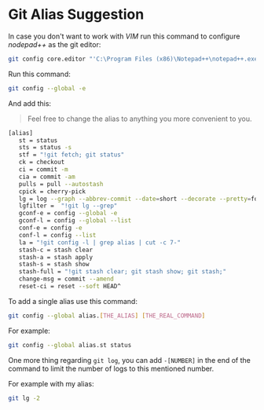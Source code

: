 # Git Alias Suggestion

In case you don't want to work with _VIM_ run this command to configure _nodepad++_ as the git editor:

```bash
git config core.editor "'C:\Program Files (x86)\Notepad++\notepad++.exe' -multiInst -notabbar -nosession -noPlugin"
```

Run this command:

```bash
git config --global -e
```

And add this:

> Feel free to change the alias to anything you more convenient to you.

```bash
[alias]
   st = status
   sts = status -s
   stf = "!git fetch; git status"
   ck = checkout
   ci = commit -m
   cia = commit -am
   pulls = pull --autostash
   cpick = cherry-pick
   lg = log --graph --abbrev-commit --date=short --decorate --pretty=format:'%C(magenta)%h%C(reset) - %C(bold cyan)%ad%C(reset) %C(yellow)%d%C(reset) %s %C(green)%cr %C(bold blue)<%an>%C(reset)'
   lgfilter =  "!git lg --grep"
   gconf-e = config --global -e
   gconf-l = config --global --list
   conf-e = config -e
   conf-l = config --list
   la = "!git config -l | grep alias | cut -c 7-"
   stash-c = stash clear
   stash-a = stash apply
   stash-s = stash show
   stash-full = "!git stash clear; git stash show; git stash;"
   change-msg = commit --amend
   reset-ci = reset --soft HEAD^
```

To add a single alias use this command:

```bash
git config --global alias.[THE_ALIAS] [THE_REAL_COMMAND]
```

For example:

```bash
git config --global alias.st status
```

One more thing regarding `git log`, you can add `-[NUMBER]` in the end of the command to limit the number of logs to this mentioned number.

For example with my alias:
```bash
git lg -2
```
